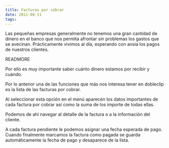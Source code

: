 ```yaml
---
title: Facturas por cobrar
date: 2011-08-11
tags:
---
```


Las pequeñas empresas generalmente no tenemos una gran cantidad de dinero en
el banco que nos permita afrontar sin problemas los gastos que se avecinan.
Prácticamente vivimos al día, esperando con ansia los pagos de nuestros clientes.

READMORE

Por ello es muy importante saber cuánto dinero estamos por recibir y cuándo.

Por lo anterior una de las funciones que más nos interesa tener en dobleclip
es la lista de las facturas por cobrar.

Al seleccionar esta opción en el menú aparecen los datos importantes de cada
factura por cobrar así como la suma de los importe de todas ellas.

Podemos de ahí navegar al detalle de la factura o a la información del cliente.

A cada factura pendiente le podemos asignar una fecha esperada de pago. Cuando
finalmente marcamos la factura como pagada se guarda automáticamente la fecha de pago
y desaparece de la lista.
